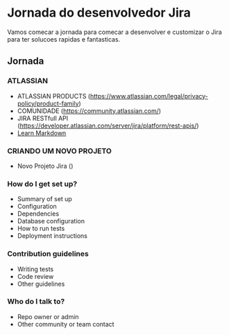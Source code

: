 # Jornada do desenvolvedor Jira #

Vamos comecar a jornada para comecar a desenvolver e customizar o Jira para ter solucoes rapidas e fantasticas.

## Jornada ##

### ATLASSIAN ###

* ATLASSIAN PRODUCTS (https://www.atlassian.com/legal/privacy-policy/product-family)
* COMUNIDADE (https://community.atlassian.com/)
* JIRA RESTfull API  (https://developer.atlassian.com/server/jira/platform/rest-apis/)
* [Learn Markdown](https://developer.atlassian.com/server/jira/platform/jira-rest-api-examples/)


### CRIANDO UM NOVO PROJETO ###

* Novo Projeto Jira ()





### How do I get set up? ###

* Summary of set up
* Configuration
* Dependencies
* Database configuration
* How to run tests
* Deployment instructions

### Contribution guidelines ###

* Writing tests
* Code review
* Other guidelines

### Who do I talk to? ###

* Repo owner or admin
* Other community or team contact